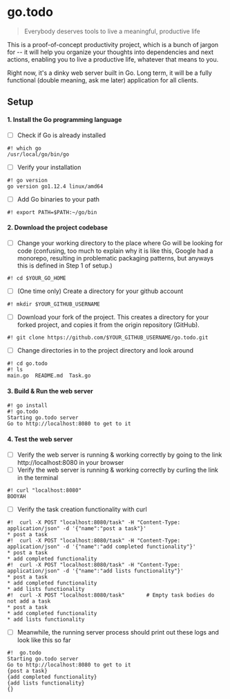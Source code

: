 # go.todo

> Everybody deserves tools to live a meaningful, productive life

This is a proof-of-concept productivity project, which is a bunch of jargon for --
it will help you organize your thoughts into dependencies and next actions,
enabling you to live a productive life, whatever that means to you.

Right now, it's a dinky web server built in Go.
Long term, it will be a fully functional (double meaning, ask me later)
application for all clients.

## Setup
#### 1. Install the Go programming language
- [ ] Check if Go is already installed
```
#! which go
/usr/local/go/bin/go
```
- [ ] Verify your installation
```
#! go version
go version go1.12.4 linux/amd64
```
- [ ] Add Go binaries to your path
```
#! export PATH=$PATH:~/go/bin
```

#### 2. Download the project codebase
- [ ] Change your working directory to the place where Go will be looking for code
(confusing, too much to explain why it is like this, Google had a monorepo,
resulting in problematic packaging patterns,
but anyways this is defined in Step 1 of setup.)
```
#! cd $YOUR_GO_HOME
```
- [ ] (One time only) Create a directory for your github account
```
#! mkdir $YOUR_GITHUB_USERNAME
```
- [ ] Download your fork of the project. This creates a directory for your forked project,
and copies it from the origin repository (GitHub).
```
#! git clone https://github.com/$YOUR_GITHUB_USERNAME/go.todo.git
```
- [ ] Change directories in to the project directory and look around
```
#! cd go.todo
#! ls
main.go  README.md  Task.go
```

#### 3. Build & Run the web server
```
#! go install
#! go.todo
Starting go.todo server
Go to http://localhost:8080 to get to it
```


#### 4. Test the web server
- [ ] Verify the web server is running & working correctly
by going to the link http://localhost:8080 in your browser
- [ ] Verify the web server is running & working correctly
by curling the link in the terminal
```
#! curl "localhost:8080"
BOOYAH
```
- [ ] Verify the task creation functionality with curl
```
#!  curl -X POST "localhost:8080/task" -H "Content-Type: application/json" -d '{"name":"post a task"}'             
* post a task
#!  curl -X POST "localhost:8080/task" -H "Content-Type: application/json" -d '{"name":"add completed functionality"}'                                                                                                                                
* post a task                                                                                                                      
* add completed functionality
#!  curl -X POST "localhost:8080/task" -H "Content-Type: application/json" -d '{"name":"add lists functionality"}'
* post a task
* add completed functionality
* add lists functionality
#!  curl -X POST "localhost:8080/task"       # Empty task bodies do not add a task
* post a task
* add completed functionality
* add lists functionality
```
- [ ] Meanwhile, the running server process should print out these logs and look like this so far
```
#!  go.todo
Starting go.todo server
Go to http://localhost:8080 to get to it
{post a task}
{add completed functionality}
{add lists functionality}
{}
```


